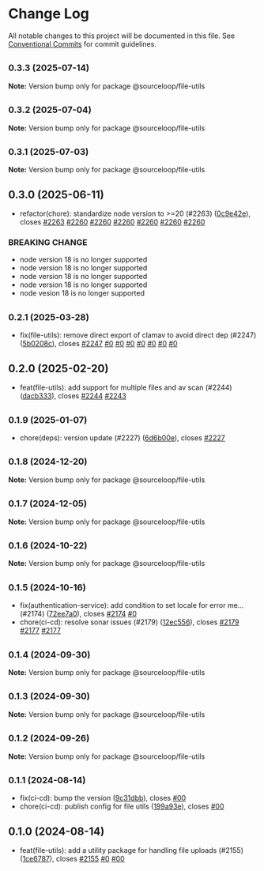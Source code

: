 # Change Log

All notable changes to this project will be documented in this file.
See [Conventional Commits](https://conventionalcommits.org) for commit guidelines.

## <small>0.3.3 (2025-07-14)</small>

**Note:** Version bump only for package @sourceloop/file-utils





## <small>0.3.2 (2025-07-04)</small>

**Note:** Version bump only for package @sourceloop/file-utils





## <small>0.3.1 (2025-07-03)</small>

**Note:** Version bump only for package @sourceloop/file-utils





## 0.3.0 (2025-06-11)

* refactor(chore): standardize node version to >=20 (#2263) ([0c9e42e](https://github.com/sourcefuse/loopback4-microservice-catalog/commit/0c9e42e)), closes [#2263](https://github.com/sourcefuse/loopback4-microservice-catalog/issues/2263) [#2260](https://github.com/sourcefuse/loopback4-microservice-catalog/issues/2260) [#2260](https://github.com/sourcefuse/loopback4-microservice-catalog/issues/2260) [#2260](https://github.com/sourcefuse/loopback4-microservice-catalog/issues/2260) [#2260](https://github.com/sourcefuse/loopback4-microservice-catalog/issues/2260) [#2260](https://github.com/sourcefuse/loopback4-microservice-catalog/issues/2260) [#2260](https://github.com/sourcefuse/loopback4-microservice-catalog/issues/2260)


### BREAKING CHANGE

* node version 18 is no longer supported
* node version 18 is no longer supported
* node version 18 is no longer supported
* node version 18 is no longer supported
* node vesion 18 is no longer supported




## <small>0.2.1 (2025-03-28)</small>

* fix(file-utils): remove direct export of clamav to avoid direct dep (#2247) ([5b0208c](https://github.com/sourcefuse/loopback4-microservice-catalog/commit/5b0208c)), closes [#2247](https://github.com/sourcefuse/loopback4-microservice-catalog/issues/2247) [#0](https://github.com/sourcefuse/loopback4-microservice-catalog/issues/0) [#0](https://github.com/sourcefuse/loopback4-microservice-catalog/issues/0) [#0](https://github.com/sourcefuse/loopback4-microservice-catalog/issues/0) [#0](https://github.com/sourcefuse/loopback4-microservice-catalog/issues/0) [#0](https://github.com/sourcefuse/loopback4-microservice-catalog/issues/0) [#0](https://github.com/sourcefuse/loopback4-microservice-catalog/issues/0) [#0](https://github.com/sourcefuse/loopback4-microservice-catalog/issues/0)





## 0.2.0 (2025-02-20)

* feat(file-utils): add support for multiple files and av scan (#2244) ([dacb333](https://github.com/sourcefuse/loopback4-microservice-catalog/commit/dacb333)), closes [#2244](https://github.com/sourcefuse/loopback4-microservice-catalog/issues/2244) [#2243](https://github.com/sourcefuse/loopback4-microservice-catalog/issues/2243)





## <small>0.1.9 (2025-01-07)</small>

* chore(deps): version update (#2227) ([6d6b00e](https://github.com/sourcefuse/loopback4-microservice-catalog/commit/6d6b00e)), closes [#2227](https://github.com/sourcefuse/loopback4-microservice-catalog/issues/2227)





## <small>0.1.8 (2024-12-20)</small>

**Note:** Version bump only for package @sourceloop/file-utils





## <small>0.1.7 (2024-12-05)</small>

**Note:** Version bump only for package @sourceloop/file-utils





## <small>0.1.6 (2024-10-22)</small>

**Note:** Version bump only for package @sourceloop/file-utils





## <small>0.1.5 (2024-10-16)</small>

* fix(authentication-service): add condition to set locale for error me… (#2174) ([72ee7a0](https://github.com/sourcefuse/loopback4-microservice-catalog/commit/72ee7a0)), closes [#2174](https://github.com/sourcefuse/loopback4-microservice-catalog/issues/2174) [#0](https://github.com/sourcefuse/loopback4-microservice-catalog/issues/0)
* chore(ci-cd): resolve sonar issues (#2179) ([12ec556](https://github.com/sourcefuse/loopback4-microservice-catalog/commit/12ec556)), closes [#2179](https://github.com/sourcefuse/loopback4-microservice-catalog/issues/2179) [#2177](https://github.com/sourcefuse/loopback4-microservice-catalog/issues/2177) [#2177](https://github.com/sourcefuse/loopback4-microservice-catalog/issues/2177)





## <small>0.1.4 (2024-09-30)</small>

**Note:** Version bump only for package @sourceloop/file-utils





## <small>0.1.3 (2024-09-30)</small>

**Note:** Version bump only for package @sourceloop/file-utils





## <small>0.1.2 (2024-09-26)</small>

**Note:** Version bump only for package @sourceloop/file-utils





## <small>0.1.1 (2024-08-14)</small>

* fix(ci-cd): bump the version ([9c31dbb](https://github.com/sourcefuse/loopback4-microservice-catalog/commit/9c31dbb)), closes [#00](https://github.com/sourcefuse/loopback4-microservice-catalog/issues/00)
* chore(ci-cd): publish config for file utils ([199a93e](https://github.com/sourcefuse/loopback4-microservice-catalog/commit/199a93e)), closes [#00](https://github.com/sourcefuse/loopback4-microservice-catalog/issues/00)





## 0.1.0 (2024-08-14)

* feat(file-utils): add a utility package for handling file uploads (#2155) ([1ce6787](https://github.com/sourcefuse/loopback4-microservice-catalog/commit/1ce6787)), closes [#2155](https://github.com/sourcefuse/loopback4-microservice-catalog/issues/2155) [#0](https://github.com/sourcefuse/loopback4-microservice-catalog/issues/0) [#00](https://github.com/sourcefuse/loopback4-microservice-catalog/issues/00)
